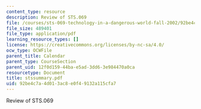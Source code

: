 ```yaml
---
content_type: resource
description: Review of STS.069
file: /courses/sts-069-technology-in-a-dangerous-world-fall-2002/92be4c7a4d013ac8e0f49132a115cfa7_stssummary.pdf
file_size: 489401
file_type: application/pdf
learning_resource_types: []
license: https://creativecommons.org/licenses/by-nc-sa/4.0/
ocw_type: OCWFile
parent_title: Calendar
parent_type: CourseSection
parent_uid: 12f0d159-44ba-e5ad-3dd6-3e984470a0ca
resourcetype: Document
title: stssummary.pdf
uid: 92be4c7a-4d01-3ac8-e0f4-9132a115cfa7
---
```

Review of STS.069